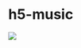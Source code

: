 # h5-music
![](https://github.com/meimei1235/h5-music/blob/master/images/FireShot%20Capture%2010%20-%20h5%E9%9F%B3%E4%B9%90%E6%92%AD%E6%94%BE%E5%99%A8_%20-%20file____F__meimei%2520file_%25E5%2589%258D.png)
